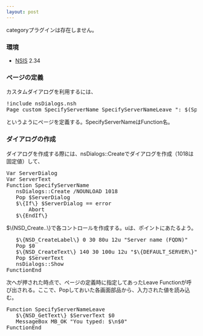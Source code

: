 ```yaml
---
layout: post
---
```

<p><span class="error">categoryプラグインは存在しません。</span></p>
<h3>環境</h3>
<ul>
<li><a href="http://nsis.sf.net/">NSIS</a> 2.34</li>
</ul>
<h3>ページの定義</h3>
<p>カスタムダイアログを利用するには、</p>
<pre>!include nsDialogs.nsh
Page custom SpecifyServerName SpecifyServerNameLeave &quot;: $(SpecifyServerNameTitle)&quot;
</pre>
<p>というようにページを定義する。SpecifyServerNameはFunction名。</p>
<h3>ダイアログの作成</h3>
<p>ダイアログを作成する際には、nsDialogs::Createでダイアログを作成（1018は固定値）して、</p>
<pre>Var ServerDialog
Var ServerText
Function SpecifyServerName
   nsDialogs::Create /NOUNLOAD 1018
   Pop $ServerDialog
   $\{If\} $ServerDialog == error
       Abort
   $\{EndIf\}
</pre>
<p>$\{NSD_Create..\}で各コントロールを作成する。uは、ポイントにあたるよう。</p>
<pre>   $\{NSD_CreateLabel\} 0 30 80u 12u &quot;Server name (FQDN)&quot;
   Pop $0
   $\{NSD_CreateText\} 140 30 100u 12u &quot;$\{DEFAULT_SERVER\}&quot;
   Pop $ServerText
   nsDialogs::Show
FunctionEnd
</pre>
<p>次へが押された時点で、ページの定義時に指定してあったLeave Functionが呼び出される。ここで、Popしておいた各画面部品から、入力された値を読み込む。</p>
<pre>Function SpecifyServerNameLeave
   $\{NSD_GetText\} $ServerText $0
   MessageBox MB_OK &quot;You typed: $\n$0&quot;
FunctionEnd
</pre>
